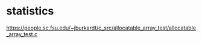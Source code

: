 # statistics  

https://people.sc.fsu.edu/~jburkardt/c_src/allocatable_array_test/allocatable_array_test.c  

